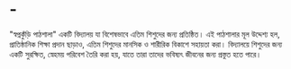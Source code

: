 # -
"স্বপ্নকুঁড়ি  পাঠশালা" একটি বিদ্যালয় যা বিশেষভাবে এতিম শিশুদের জন্য প্রতিষ্ঠিত। এই পাঠশালার মূল উদ্দেশ্য হল, প্রাতিষ্ঠানিক শিক্ষা প্রদান ছাড়াও, এতিম শিশুদের মানসিক ও শারীরিক বিকাশে সহায়তা করা। বিদ্যালয়ে শিশুদের জন্য একটি সুরক্ষিত, স্নেহময় পরিবেশ তৈরি করা হয়, যাতে তারা তাদের ভবিষ্যৎ জীবনের জন্য প্রস্তুত হতে পারে।
